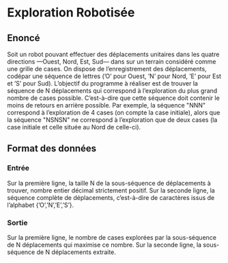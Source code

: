 ﻿# Exploration Robotisée

## Enoncé
Soit un robot pouvant effectuer des déplacements unitaires dans les quatre directions —Ouest, Nord, Est, Sud— dans sur un terrain considéré comme une grille de cases. On dispose de l’enregistrement des déplacements, codépar une séquence de lettres (’O’ pour Ouest, ’N’ pour Nord, ’E’ pour Est et ’S’ pour Sud). L’objectif du programme à réaliser est de trouver la séquence de N déplacements qui correspond à l’exploration du plus grand nombre de cases possible. C’est-à-dire que cette séquence doit contenir le moins de retours en arrière possible. Par exemple, la séquence "NNN" correspond à l’exploration de 4 cases (on compte la case initiale), alors que la séquence "NSNSN" ne correspond à l’exploration que de deux cases (la case initiale et celle située au Nord de celle-ci).

## Format des données

### Entrée
Sur la première ligne, la taille N de la sous-séquence de déplacements à trouver, nombre entier décimal strictement positif. Sur la seconde ligne, la séquence complète de déplacements, c’est-à-dire de caractères issus de l’alphabet {’O’,’N’,’E’,’S’}.

### Sortie
Sur la première ligne, le nombre de cases explorées par la sous-séquence de N déplacements qui maximise ce nombre. Sur la seconde ligne, la sous-séquence de N déplacements extraite.

